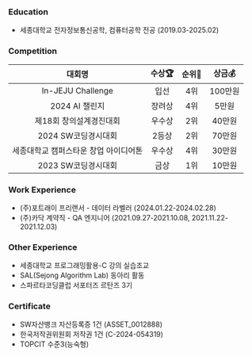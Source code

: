 ### Education
- 세종대학교 전자정보통신공학, 컴퓨터공학 전공 (2019.03-2025.02)

### Competition
|**대회명**|**수상🏆**|**순위🥇**|**상금💰**|
|:--:|:--:|:--:|:--:|
|In-JEJU Challenge|입선|4위|100만원|
|2024 AI 챌린지|장려상|4위|5만원|
|제18회 창의설계경진대회|우수상|2위|40만원|
|2024 SW코딩경시대회|2등상|2위|70만원|
|세종대학교 캠퍼스타운 창업 아이디어톤|우수상|4위|30만원|
|2023 SW코딩경시대회|금상|1위|10만원|

### Work Experience
- (주)포트래이 프리랜서 - 데이터 라벨러 (2024.01.22-2024.02.28)
- (주)카닥 계약직 - QA 엔지니어 (2021.09.27-2021.10.08, 2021.11.22-2021.12.03) 

### Other Experience
- 세종대학교 프로그래밍활용-C 강의 실습조교
- SAL(Sejong Algorithm Lab) 동아리 활동
- 스파르타코딩클럽 서포터즈 르탄즈 3기

### Certificate
- SW자산뱅크 자산등록증 1건 (ASSET_0012888)
- 한국저작권위원회 저작권 1건 (C-2024-054319)
- TOPCIT 수준3(능숙형)
